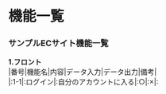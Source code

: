 # 機能一覧
### サンプルECサイト機能一覧
**1.フロント**<br>
|番号|機能名|内容|データ入力|データ出力|備考|<br>
|:1-1|:ログイン|:自分のアカウントに入る|:○|:×|:
